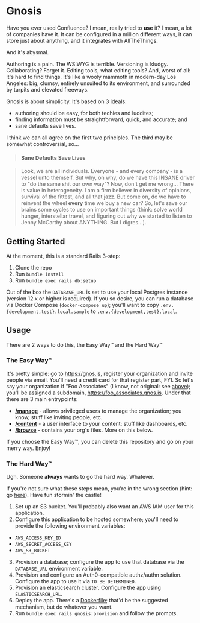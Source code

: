 # Gnosis

Have you ever used Confluence?  I mean, really tried to __use__ it?  I mean, a
lot of companies have it.  It can be configured in a million different ways, it
can store just about anything, and it integrates with AllTheThings.

And it's abysmal.

Authoring is a pain.  The WSIWYG is terrible.  Versioning is kludgy.
Collaborating?  Forget it.  Editing tools, what editing tools?  And, worst of
all: it's hard to find things.  It's like a wooly mammoth in modern-day Los
Angeles: big, clumsy, entirely unsuited to its environment, and surrounded by
tarpits and elevated freeways.

Gnosis is about simplicity.  It's based on 3 ideals:

- authoring should be easy, for both techies and luddites;
- finding information must be straightforward, quick, and accurate; and
- sane defaults save lives.

I think we can all agree on the first two principles.  The third may be somewhat
controversial, so...

> #### Sane Defaults Save Lives

> Look, we are all individuals.  Everyone - and every company - is a vessel unto
> themself.  But why, oh why, do we have this INSANE driver to "do the same shit
> our own way"?  Now, don't get me wrong... There is value in heterogeneity.  I am
> a firm believer in diversity of opinions, survival of the fittest,
> and all that jazz.  But come on, do we have to reinvent the wheel __every__ time
> we buy a new car?  So, let's save our brains some cycles to use on important
> things (think: solve world hunger, interstellar travel, and figuring out why we
> started to listen to Jenny McCarthy about ANYTHING.  But I digres...).

## Getting Started

At the moment, this is a standard Rails 3-step:

1. Clone the repo
2. Run `bundle install`
3. Run `bundle exec rails db:setup`

Out of the box the `DATABASE_URL` is set to use your local Postgres instance
(version 12.x or higher is required).  If you so desire, you can run a database
via Docker Compose (`docker-compose up`); you'll want to copy 
`.env.{development,test}.local.sample` to `.env.{development,test}.local`.

## Usage

There are 2 ways to do this, the Easy Way:tm: and the Hard Way:tm:

### The Easy Way:tm:

It's pretty simple: go to <https://gnos.is>, register your organization and
invite people via email.  You'll need a credit card for that register part, FYI.
So let's say your organization if "Foo Associates" (I know, not original: see
[above](#sane-defaults-save-lives)); you'll be assigned a subdomain,
<https://foo_associates.gnos.is>.  Under that there are 3 main entrypoints:
- [__/manage__](https://foo_associates.gnos.is/manage) - allows privileged users
  to manage the organization; you know, stuff like inviting people, etc.
- [__/content__](https://foo_associates.gnos.is/content) - a user interface to
  your content: stuff like dashboards, etc.
- [__/browse__](https://foo_associates.gnos.is/browse) - contains your org's
  files.  More on this below.

If you choose the Easy Way:tm:, you can delete this repository and go on your
merry way.  Enjoy!

### The Hard Way:tm:

Ugh.  Someone __always__ wants to go the hard way.  Whatever.

If you're not sure what these steps mean, you're in the wrong section (hint: go
[here](#the-easy-way)).  Have fun stormin' the castle!

1. Set up an S3 bucket. You'll probably also want an AWS IAM user for this
application.
2. Configure this application to be hosted somewhere; you'll need to provide the
following environment variables:
  - `AWS_ACCESS_KEY_ID`
  - `AWS_SECRET_ACCESS_KEY`
  - `AWS_S3_BUCKET`
3. Provision a database; configure the app to use that database via the
`DATABASE_URL` environment variable.
4. Provision and configure an Auth0-compatible authz/authn solution. Configure
the app to use it via `TO_BE_DETERMINED`.
5. Provision an elasticsearch cluster.  Configure the app using
`ELASTICSEARCH_URL`.
6. Deploy the app.  There's a [Dockerfile](./Dockerfile); that'd be the
suggested mechanism, but do whatever you want.
7. Run `bundle exec rails gnosis:provision` and follow the prompts.
